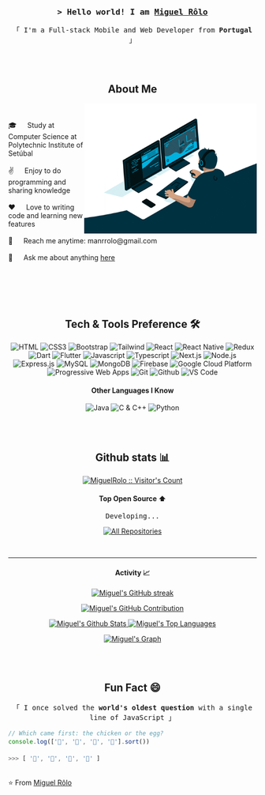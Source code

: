 <h3 align="center">
  <samp>&gt; Hello world! I am
    <b><a target="_blank" href="#">Miguel Rôlo</a></b>
  </samp>
</h3>

<p align="center"> 
  <samp>
    「 I'm a Full-stack Mobile and Web Developer from <b>Portugal</b> 」
  </samp>
</p>
<br/>
<br/>

<h2 align="center">About Me</h2>
<p>
 <img align="right" width="350" src="/assets/programmer.gif" alt="Coding gif" />
  <br/>
  <br/>
 🎓 &emsp; Study at Computer Science at Polytechnic Institute of Setúbal<br/><br/>
 ✌️ &emsp; Enjoy to do programming and sharing knowledge <br/><br/>
 ❤️ &emsp; Love to writing code and learning new features<br/><br/>
 📧 &emsp; Reach me anytime: manrrolo@gmail.com<br/><br/>
 💬 &emsp; Ask me about anything <a href='https://github.com/MiguelRolo/miguelrolo/issues'>here</a>
</p>
<br/>
<br/>
<br/>
<br/>

<h2 align="center">Tech & Tools Preference 🛠️</h2>
<div align='center'>

  ![HTML](https://img.shields.io/badge/HTML5-E34F26?style=for-the-badge&logo=html5&logoColor=white)
  ![CSS3](https://img.shields.io/badge/CSS3-1572B6?style=for-the-badge&logo=css3&logoColor=white)
  ![Bootstrap](https://img.shields.io/badge/Bootstrap-563D7C?style=for-the-badge&logo=bootstrap&logoColor=white)
  ![Tailwind](https://img.shields.io/badge/Tailwind_CSS-092749?style=for-the-badge&logo=tailwindcss&logoColor=06B6D4&labelColor=000000)
  ![React](https://img.shields.io/badge/-React-61DBFB?style=for-the-badge&labelColor=black&logo=react&logoColor=61DBFB)
  ![React Native](https://img.shields.io/badge/React_Native-20232A?style=for-the-badge&logo=react&logoColor=61DAFB)
  ![Redux](https://img.shields.io/badge/Redux-593D88?style=for-the-badge&logo=redux&logoColor=white)
  ![Dart](https://img.shields.io/badge/Dart-0175C2?style=for-the-badge&logo=dart&logoColor=white)
  ![Flutter](https://img.shields.io/badge/Flutter-02569B?style=for-the-badge&logo=flutter&logoColor=white)
  ![Javascript](https://img.shields.io/badge/Javascript-F0DB4F?style=for-the-badge&labelColor=black&logo=javascript&logoColor=F0DB4F)
  ![Typescript](https://img.shields.io/badge/Typescript-007acc?style=for-the-badge&labelColor=black&logo=typescript&logoColor=007acc)
  ![Next.js](https://img.shields.io/badge/next.js-000000?style=for-the-badge&logo=nextdotjs&logoColor=white)
  ![Node.js](https://img.shields.io/badge/Nodejs-3C873A?style=for-the-badge&labelColor=black&logo=node.js&logoColor=3C873A)
  ![Express.js](https://img.shields.io/badge/Express.js-000000?style=for-the-badge&logo=express&logoColor=white)
  ![MySQL](https://img.shields.io/badge/MySQL-F29111?style=for-the-badge&logo=mysql&logoColor=white)
  ![MongoDB](https://img.shields.io/badge/MongoDB-4EA94B?style=for-the-badge&logo=mongodb&logoColor=white)
  ![Firebase](https://img.shields.io/badge/Firebase-FFA611?style=for-the-badge&logo=firebase&logoColor=white)
  ![Google Cloud Platform](https://img.shields.io/badge/Google%20Cloud%20Platform-4285F4?style=for-the-badge&logo=google%20cloud&logoColor=white)
  ![Progressive Web Apps](https://img.shields.io/badge/Progressive%20Web%20Apps-5A0FC8?style=for-the-badge)
  ![Git](https://img.shields.io/badge/Git-F05032?style=for-the-badge&logo=git&logoColor=white)
  ![Github](https://img.shields.io/badge/Github-333?style=for-the-badge&logo=github&logoColor=white)
  ![VS Code](https://img.shields.io/badge/Visual_Studio-0078d7?style=for-the-badge&logo=visual%20studio&logoColor=white)
</div>

<h4 align='center'>Other Languages I Know</h4>
<div align='center'>

  ![Java](https://img.shields.io/badge/Java-F89820?style=for-the-badge)
  ![C & C++](https://img.shields.io/badge/C%20&%20C++-659ad2?style=for-the-badge&logo=c%2B%2B&logoColor=white)
  ![Python](https://img.shields.io/badge/Python-black?style=for-the-badge&logo=python&logoColor=white)
</div>
<br/>
<br/>

<h2 align="center">Github stats 📊</h2>

<p align='center'>
  <a href='https://komarev.com/ghpvc/?username=MiguelRolo&color=7F3FBF'>
    <img
      src='https://komarev.com/ghpvc/?username=MiguelRolo&color=7F3FBF'
      alt="MiguelRolo :: Visitor's Count"
    >
  </a>
</p>
<!--
<p align="center"><img src="https://profile-counter.glitch.me/{MiguelRolo}/count.svg" alt="MiguelRolo :: Visitor's Count" /></p>
-->

<h4 align="center">Top Open Source ⬆</h4>
<p align='center'><samp>Developing...</samp></p>
<!--
<p align='center'>
  <a href="https://github.com/alsiam/web-projects">
    <img
      src='https://github-readme-stats.vercel.app/api/pin/?username=alsiam&repo=web-projects&border_color=7F3FBF&bg_color=0D1117&title_color=C9D1D9&text_color=8B949E&icon_color=7F3FBF'
      alt='Repo'
    >
  </a>
  <a href="https://github.com/alsiam/web-projects">
    <img
      src='https://github-readme-stats.vercel.app/api/pin/?username=alsiam&repo=web-projects&border_color=7F3FBF&bg_color=0D1117&title_color=C9D1D9&text_color=8B949E&icon_color=7F3FBF'
      alt='Repo'
    >
  </a>
  <a href="https://github.com/alsiam/web-projects">
    <img
      src='https://github-readme-stats.vercel.app/api/pin/?username=alsiam&repo=web-projects&border_color=7F3FBF&bg_color=0D1117&title_color=C9D1D9&text_color=8B949E&icon_color=7F3FBF'
      alt='Repo'
    >
  </a>
  <a href="https://github.com/alsiam/web-projects">
    <img
      src='https://github-readme-stats.vercel.app/api/pin/?username=alsiam&repo=web-projects&border_color=7F3FBF&bg_color=0D1117&title_color=C9D1D9&text_color=8B949E&icon_color=7F3FBF'
      alt='Repo'
    >
  </a>
</p>
-->

<p align="center">
  <a href="https://github.com/MiguelRolo?tab=repositories" target="_seft">
    <img alt="All Repositories" title="All Repositories" src="https://img.shields.io/badge/-All%20Repos-7F3FBF?style=for-the-badge&logo=github&logoColor=white"/>
  </a>
</p>
<br>

<hr>

<h4 align="center">Activity 📈</h4>
<p align="center">
  <a href="https://github.com/MiguelRolo">
    <img src="https://github-readme-streak-stats.herokuapp.com/?user=MiguelRolo&theme=radical&border=7F3FBF&background=0D1117" alt="Miguel's GitHub streak"/>
  </a>
</p>
<p align="center">
  <a href="https://github.com/MiguelRolo">
    <img src="https://github-profile-summary-cards.vercel.app/api/cards/profile-details?username=MiguelRolo&theme=radical" alt="Miguel's GitHub Contribution"/>
  </a>
</p>

<p align='center'> 
    <a href="https://github.com/MiguelRolo">
      <img alt="Miguel's Github Stats" src="https://denvercoder1-github-readme-stats.vercel.app/api?username=MiguelRolo&show_icons=true&count_private=true&theme=react&border_color=7F3FBF&bg_color=0D1117&title_color=F85D7F&icon_color=F8D866" height="192px" width="49.5%"/>
    </a>
    <a href="https://github.com/MiguelRolo">
      <img alt="Miguel's Top Languages" src="https://denvercoder1-github-readme-stats.vercel.app/api/top-langs/?username=alsiam&langs_count=8&layout=compact&theme=react&border_color=7F3FBF&bg_color=0D1117&title_color=F85D7F&icon_color=F8D866" height="192px" width="49.5%"/>
    </a>
  <br/>
</p>

<p align="center">
  <a href="https://github.com/MiguelRolo" target="_selft">
    <img alt="Miguel's Graph" title="Miguel's Graph" src="https://github-readme-activity-graph.vercel.app/graph?username=MiguelRolo&custom_title=Miguel%20Rôlo's%20GitHub%20Activity%20Graph&bg_color=0D1117&color=7F3FBF&line=7F3FBF&point=7F3FBF&area_color=FFFFFF&title_color=FFFFFF&area=true"/>
  </a>
</p>

<br/>
<br/>

<h2 align="center">Fun Fact 😄</h2>
<p align="center">
  <samp>
  「 I once solved the <b>world's oldest question</b> with a single line of JavaScript 」
  </samp>
</p>

```javascript
// Which came first: the chicken or the egg?
console.log(['🥚', '🐣', '🐥', '🐔'].sort())

>>> [ '🐔', '🐣', '🐥', '🥚' ]
```

<br>
⭐️ From <a href='https://github.com/MiguelRolo'>Miguel Rôlo</a>